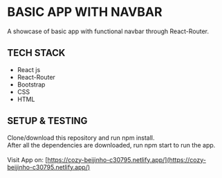 # BASIC APP WITH NAVBAR
 A showcase of basic app with functional navbar through React-Router.
 ## TECH STACK
 - React js
 - React-Router
 - Bootstrap
 - CSS
 - HTML
## SETUP & TESTING
Clone/download this repository and run npm install.<br>
After all the dependencies are downloaded, run npm start to run the app.<br><br>
Visit App on: [https://cozy-beijinho-c30795.netlify.app/](https://cozy-beijinho-c30795.netlify.app/)
